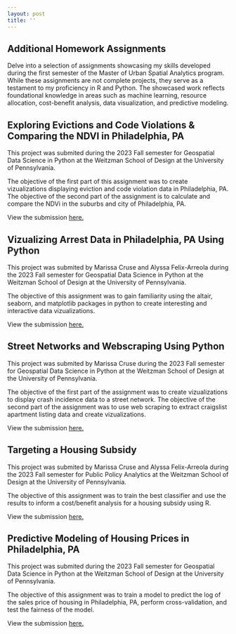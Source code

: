 ```yaml
---
layout: post
title: ''
---
```

## Additional Homework Assignments
Delve into a selection of assignments showcasing my skills developed during the first semester of the Master of Urban Spatial Analytics program. While these assignments are not  complete projects, they serve as a testament to my proficiency in R and Python. The showcased work reflects foundational knowledge in areas such as machine learning, resource allocation, cost-benefit analysis, data visualization, and predictive modeling.


## Exploring Evictions and Code Violations & Comparing the NDVI in Philadelphia, PA
This project was submited during the 2023 Fall semester for Geospatial Data Science in Python at the Weitzman School of Design at the University of Pennsylvania. 

The objective of the first part of this assignment was to create vizualizations displaying eviction and code violation data in Philadelphia, PA. The objective of the second part of the assignment is to calculate and compare the NDVi in the suburbs and city of Philadelphia, PA. 

View the submission [here.](https://crusem.github.io/assignment_sample_4/)


## Vizualizing Arrest Data in Philadelphia, PA Using Python
This project was submited by Marissa Cruse and Alyssa Felix-Arreola during the 2023 Fall semester for Geospatial Data Science in Python at the Weitzman School of Design at the University of Pennsylvania. 

The objective of this assignment was to gain familiarity using the altair, seaborn, and matplotlib packages in python to create interesting and interactive data vizualizations.

View the submission [here.](https://crusem.github.io/assignment_sample_1/)


## Street Networks and Webscraping Using Python
This project was submited by Marissa Cruse during the 2023 Fall semester for Geospatial Data Science in Python at the Weitzman School of Design at the University of Pennsylvania. 

The objective of the first part of the assignment was to create vizualizations to display crash incidence data to a street network. The objective of the second part of the assignment was to use web scraping to extract craigslist apartment listing data and create vizualizations. 

View the submission [here.](https://crusem.github.io/assignment_sample_2/)


## Targeting a Housing Subsidy
This project was submited by Marissa Cruse and Alyssa Felix-Arreola during the 2023 Fall semester for Public Policy Analytics at the Weitzman School of Design at the University of Pennsylvania. 

The objective of this assignment was to train the best classifier and use the results to inform a cost/benefit analysis for a housing subsidy using R. 

View the submission [here.](https://crusem.github.io/assignment_sample_3/)


## Predictive Modeling of Housing Prices in Philadelphia, PA
This project was submited during the 2023 Fall semester for Geospatial Data Science in Python at the Weitzman School of Design at the University of Pennsylvania. 

The objective of this assignment was to train a model to predict the log of the sales price of housing in Philadelphia, PA, perform cross-validation, and test the fairness of the model. 

View the submission [here.](https://crusem.github.io/assignment_sample_5/)

